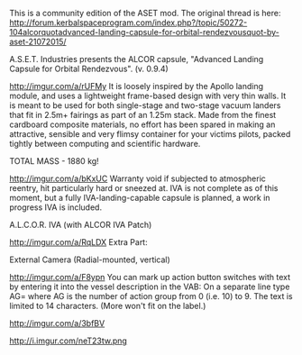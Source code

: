 This is a community edition of the ASET mod.
The original thread is here:  http://forum.kerbalspaceprogram.com/index.php?/topic/50272-104alcorquotadvanced-landing-capsule-for-orbital-rendezvousquot-by-aset-21072015/


A.S.E.T. Industries presents the ALCOR capsule, "Advanced Landing Capsule for Orbital Rendezvous". (v. 0.9.4)

http://imgur.com/a/rUFMy
It is loosely inspired by the Apollo landing module, and uses a lightweight frame-based design with very thin walls. It is meant to be used for both single-stage and two-stage vacuum landers that fit in 2.5m+ fairings as part of an 1.25m stack. Made from the finest cardboard composite materials, no effort has been spared in making an attractive, sensible and very flimsy container for your victims pilots, packed tightly between computing and scientific hardware.

TOTAL MASS - 1880 kg!

http://imgur.com/a/bKxUC
Warranty void if subjected to atmospheric reentry, hit particularly hard or sneezed at. IVA is not complete as of this moment, but a fully IVA-landing-capable capsule is planned, a work in progress IVA is included.

A.L.C.O.R. IVA (with ALCOR IVA Patch)

http://imgur.com/a/RqLDX
Extra Part:

External Camera (Radial-mounted, vertical)

http://imgur.com/a/F8ypn
You can mark up action button switches with text by entering it into the vessel description in the VAB: On a separate line type AG<number>=<text> where AG<number> is the number of action group from 0 (i.e. 10) to 9. The text is limited to 14 characters. (More won't fit on the label.)

http://imgur.com/a/3bfBV


http://i.imgur.com/neT23tw.png
